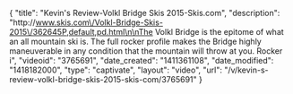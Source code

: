 {
    "title": "Kevin's Review-Volkl Bridge Skis 2015-Skis.com",
    "description": "http:\/\/www.skis.com\/Volkl-Bridge-Skis-2015\/362645P,default,pd.html\n\nThe Volkl Bridge is the epitome of what an all mountain ski is. The full rocker profile makes the Bridge highly maneuverable in any condition that the mountain will throw at you. Rocker i",
    "videoid": "3765691",
    "date_created": "1411361108",
    "date_modified": "1418182000",
    "type": "captivate",
    "layout": "video",
    "url": "\/v\/kevin-s-review-volkl-bridge-skis-2015-skis-com\/3765691"
}